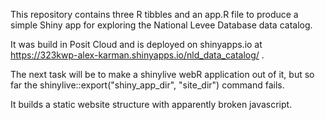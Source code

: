 This repository contains three R tibbles and an app.R file to produce a simple Shiny app for exploring the National Levee Database data catalog.

It was build in Posit Cloud and is deployed on shinyapps.io at https://323kwp-alex-karman.shinyapps.io/nld_data_catalog/  .

The next task will be to make a shinylive webR application out of it, but so far the shinylive::export("shiny_app_dir", "site_dir") command fails.

It builds a static website structure with apparently broken javascript.
